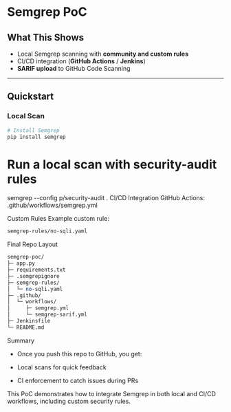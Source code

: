 # Semgrep PoC

## What This Shows
- Local Semgrep scanning with **community and custom rules**  
- CI/CD integration (**GitHub Actions** / **Jenkins**)  
- **SARIF upload** to GitHub Code Scanning  


---

## Quickstart

### Local Scan
```bash
# Install Semgrep
pip install semgrep
```
# Run a local scan with security-audit rules
semgrep --config p/security-audit .
CI/CD Integration
GitHub Actions: .github/workflows/semgrep.yml


Custom Rules
Example custom rule:

```bash
semgrep-rules/no-sqli.yaml
```
Final Repo Layout 
```perl
semgrep-poc/
├─ app.py
├─ requirements.txt
├─ .semgrepignore
├─ semgrep-rules/
│  └─ no-sqli.yaml
├─ .github/
│  └─ workflows/
│     ├─ semgrep.yml
│     └─ semgrep-sarif.yml
├─ Jenkinsfile
└─ README.md
```
Summary
- Once you push this repo to GitHub, you get:

- Local scans for quick feedback

- CI enforcement to catch issues during PRs


This PoC demonstrates how to integrate Semgrep in both local and CI/CD workflows, including custom security rules.

